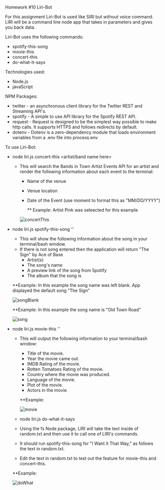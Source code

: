 Homework #10 Liri-Bot

For this assignment Liri-Bot is used like SIRI but without voice command.  LIRI will be a command line node app that takes in parameters and gives you back data.

Liri-Bot uses the following commands:
* spotify-this-song
* movie-this
* concert-this
* do-what-it-says

Technologies used: 
* Node.js
* javaScript

NPM Packages:
* twitter - an asynchronous client library for the Twitter REST and Streaming API's.
* spotify - A simple to use API library for the Spotify REST API.
* request - Request is designed to be the simplest way possible to make http calls. It supports HTTPS and follows redirects by default.
* dotenv - Dotenv is a zero-dependency module that loads environment variables from a .env file into process.env

To use Liri-Bot:  
* node liri.js concert-this <artist/band name here>
  * This will search the Bands in Town Artist Events API for an artist and render the following information about each event to the terminal:
    * Name of the venue
    * Venue location
    * Date of the Event (use moment to format this as "MM/DD/YYYY")
      
      **  Example: Artist Pink was seleected for this example

     ![concertThis](https://github.com/rmsmall7/Liri-Bot/blob/master/video/concertThis.gif)   

* node liri.js spotify-this-song '<song name here>'
  * This will show the following information about the song in your terminal/bash window.
  * If there is not song entered then the application will return "The Sign" by Ace of Base
    * Artist(s)
    * The song's name
    * A preview link of the song from Spotify
    * The album that the song is 
 
   **Example: In this example the song name was left blank.  App displayed the default song "The Sign"
 
     ![songBlank](https://github.com/rmsmall7/Liri-Bot/blob/master/video/songBlank.gif)

    **Example: In this example the song name is "Old Town Road"
 
     ![song](https://github.com/rmsmall7/Liri-Bot/blob/master/video/song.gif)
  
* node liri.js movie-this '<movie name here>'
  * This will output the following information to your terminal/bash window:
    * Title of the movie.
    * Year the movie came out.
    * IMDB Rating of the movie.
    * Rotten Tomatoes Rating of the movie.
    * Country where the movie was produced.
    * Language of the movie.
    * Plot of the movie.
    * Actors in the movie.

    **Example: 
 
     ![movie](https://github.com/rmsmall7/Liri-Bot/blob/master/video/movie.gif)
  
   * node liri.js do-what-it-says
    * Using the fs Node package, LIRI will take the text inside of random.txt and then use it to call one of LIRI's commands.
    * It should run spotify-this-song for "I Want it That Way," as follows the text in random.txt.
    * Edit the text in random.txt to test out the feature for movie-this and concert-this.

    **Example:
 
     ![doWhat](https://github.com/rmsmall7/Liri-Bot/blob/master/video/doWhatItSays.gif)

  
  
  




